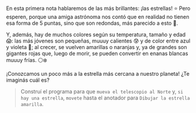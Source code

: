 <gs-attire
  attire-url="https://raw.githubusercontent.com/MumukiProject/mumuki-guia-gobstones-repeticion-simple-kids/master/assets/attires/config.json">
</gs-attire>

En esta primera nota hablaremos de las más brillantes: ¡las estrellas! :star: Pero esperen, porque una amiga astrónoma nos contó que en realidad no tienen esa forma de 5 puntas, sino que son redondas, más parecido a esto :red_circle:. 

Y, además, hay de muchos colores según su temperatura, tamaño y edad :scream:: las más jóvenes son pequeñas, muuuy calientes :cold_sweat: y de color entre azul y violeta :large_blue_circle:; al crecer, se vuelven amarillas o naranjas y, ya de grandes son gigantes rojas que, luego de morir, se pueden convertir en enanas blancas muuuy frías. :white_circle::snowflake:

¡Conozcamos un poco más a la estrella más cercana a nuestro planeta! ¿Te imaginás cuál es?

> Construí el programa para que  `mueva el telescopio al Norte` y, `si hay una estrella`, `movete` hasta el anotador para `Dibujar la estrella amarilla`. 
